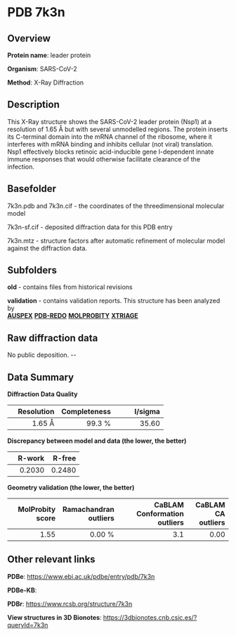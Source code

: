 # PDB 7k3n

## Overview

**Protein name**: leader protein

**Organism**: SARS-CoV-2

**Method**: X-Ray Diffraction

## Description

This X-Ray structure shows the SARS-CoV-2 leader protein (Nsp1) at a resolution of 1.65 Å but with several unmodelled regions. The protein inserts its C-terminal domain into the mRNA channel of the ribosome, where it interferes with mRNA binding and inhibits cellular (not viral) translation. Nsp1 effectively blocks retinoic acid-inducible gene I-dependent innate immune responses that would otherwise facilitate clearance of the infection.

## Basefolder

7k3n.pdb and 7k3n.cif - the coordinates of the threedimensional molecular model

7k3n-sf.cif - deposited diffraction data for this PDB entry

7k3n.mtz - structure factors after automatic refinement of molecular model against the diffraction data.

## Subfolders



**old** - contains files from historical revisions

**validation** - contains validation reports. This structure has been analyzed by <br>[**AUSPEX**](https://github.com/thorn-lab/coronavirus_structural_task_force/tree/master/pdb/leader_protein/SARS-CoV-2/7k3n/validation/auspex) [**PDB-REDO**](https://github.com/thorn-lab/coronavirus_structural_task_force/tree/master/pdb/leader_protein/SARS-CoV-2/7k3n/validation/pdb-redo) [**MOLPROBITY**](https://github.com/thorn-lab/coronavirus_structural_task_force/tree/master/pdb/leader_protein/SARS-CoV-2/7k3n/validation/molprobity) [**XTRIAGE**](https://github.com/thorn-lab/coronavirus_structural_task_force/blob/master/pdb/leader_protein/SARS-CoV-2/7k3n/validation/Xtriage_output.log)   



## Raw diffraction data

No public deposition. --<br> 

## Data Summary
**Diffraction Data Quality**

|   | Resolution | Completeness| I/sigma |
|---|-------------:|----------------:|--------------:|
|   |1.65 Å|99.3  %|<img width=50/>35.60|

**Discrepancy between model and data (the lower, the better)**

|   | **R-work**| **R-free**   
|---|-------------:|----------------:|           
||  0.2030|  0.2480|

**Geometry validation (the lower, the better)**

|   |**MolProbity<br>score**| **Ramachandran<br>outliers** | **CaBLAM<br>Conformation outliers** | **CaBLAM<br>CA outliers** |
|---|-------------:|----------------:|----------------:|----------------:|
||  1.55|  0.00 %|3.1|0.00|

 

 



## Other relevant links 
**PDBe**:  https://www.ebi.ac.uk/pdbe/entry/pdb/7k3n

**PDBe-KB**:  
 
**PDBr**: https://www.rcsb.org/structure/7k3n 

**View structures in 3D Bionotes**: https://3dbionotes.cnb.csic.es/?queryId=7k3n

